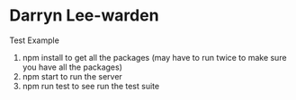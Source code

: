 <h1>Darryn Lee-warden</h1>
<p>Test Example</p>
<ol>
	<li>npm install to get all the packages (may have to run twice to make sure you have all the packages)</li>
	<li>npm start to run the server</li>
	<li>npm run test to see run the test suite</li>
</ol>